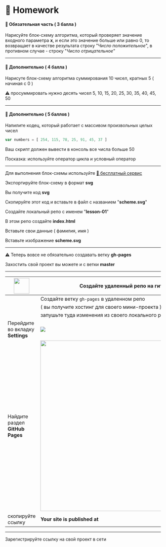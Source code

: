 # :briefcase: Homework

#### :briefcase: Обязательная часть ( 3 балла )

Нарисуйте блок-схему алгоритма, который проверяет значение входного параметра **x**, и если это значение больше или равно 0, то возвращает в качестве результата строку "*Число положительное*", в противном случае - строку "*Число отрицательное*"

***

#### :briefcase: Дополнительно ( 4 балла )

Нарисуте блок-схему алгоритма суммирования 10 чисел, кратных 5 ( начиная с 0 )

:warning: просуммировать нужно десять чисел 5, 10, 15, 20, 25, 30, 35, 40, 45, 50

***

#### :briefcase: Дополнительно ( 5 баллов )

Напилите кодец, который работает с массивом произвольных целых чисел

```javascript
var numbers = [ 254, 115, 78, 25, 91, 45, 37 ]
```

Ваш скрипт должен вывести в консоль все числа больше 50

Посказка: используйте оператор цикла и условный оператор

***

Для выполнения блок-схемы используйте [🔗 бесплатный сервис](https://www.draw.io/)

Экспортируйте блок-схему в формат  **svg**

Вы получите код  **svg**

Скопируйте этот код и вставьте в файл с названием "**scheme.svg**"

Создайте локальный репо с именем "**lesson-01**"

В этом репо создайте  **index.html**

Вставьте свои данные ( фамилия, имя )

Вставьте изображение **scheme.svg**

***

:warning: Теперь вовсе не обязательно создавать ветку **gh-pages**

Захостить свой проект вы можете и с ветки **master**

***

|<img src="https://github.com/garevna/js-course/blob/master/images/github.png?raw=true" width="50"/> | Создайте удаленный репо на гитхаб |
|-------------|------------|
| |Создайте ветку  `gh-pages`  в удаленном репо |
| |( вы получите хостинг для своего мини-проекта )
| | запушьте туда изменения из своего локального репо |
| Перейдите во вкладку **Settings** | ![](https://github.com/garevna/js-course/blob/master/images/lessons/github-settings.png?raw=true) |
| Найдите раздел **GitHub Pages** | <img src="https://github.com/garevna/js-course/blob/master/images/lessons/gh-pages.png?raw=true" width="550"/> |
| скопируйте ссылку | **Your site is published at**

***

Зарегистрируйте ссылку на свой проект в сети